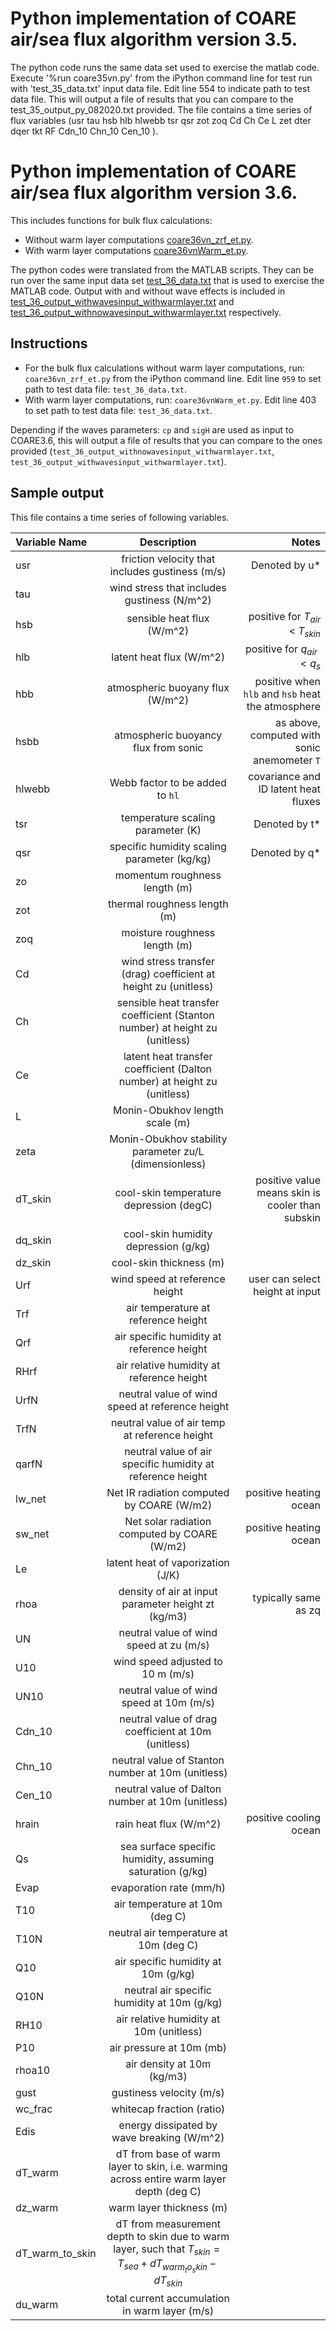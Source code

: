 # Python implementation of COARE air/sea flux algorithm version 3.5.

The python code runs the same data set used to exercise the matlab code. Execute '%run coare35vn.py' from the iPython command line for test run with 'test_35_data.txt' input data file. Edit line 554 to indicate path to test data file. This will output a file of results that you can compare to the test_35_output_py_082020.txt provided.  The file contains a time series of flux variables (usr	tau	hsb	hlb	hlwebb	tsr	qsr	zot	zoq	Cd	Ch	Ce	L	zet	dter	dqer	tkt	RF	Cdn_10	Chn_10	Cen_10 ).

# Python implementation of COARE air/sea flux algorithm version 3.6.

This includes functions for bulk flux calculations:
- Without warm layer computations [coare36vn\_zrf\_et.py](https://github.com/noaa-psd/COARE-algorithm/blob/feature/sanAkel/decorated_doc/Python/COARE3.6/coare36vn_zrf_et.py).
- With warm layer computations [coare36vnWarm\_et.py](https://github.com/noaa-psd/COARE-algorithm/blob/feature/sanAkel/decorated_doc/Python/COARE3.6/coare36vnWarm_et.py).

The python codes were translated from the MATLAB scripts. They can be run over the same input data set [test\_36\_data.txt](https://github.com/noaa-psd/COARE-algorithm/blob/feature/sanAkel/decorated_doc/Python/COARE3.6/test_36_data.txt) that is used to exercise the MATLAB code. Output with and without wave effects is included in [test\_36\_output\_withwavesinput\_withwarmlayer.txt](https://github.com/noaa-psd/COARE-algorithm/blob/feature/sanAkel/decorated_doc/Python/COARE3.6/test_36_output_withwavesinput_withwarmlayer.txt) and [test\_36\_output\_withnowavesinput\_withwarmlayer.txt](https://github.com/noaa-psd/COARE-algorithm/blob/feature/sanAkel/decorated_doc/Python/COARE3.6/test_36_output_withnowavesinput_withwarmlayer.txt) respectively.

## Instructions
- For the bulk flux calculations without warm layer computations, run: `coare36vn_zrf_et.py` from the iPython command line. Edit line `959` to set path to test data file: `test_36_data.txt`. 
- With warm layer computations, run: `coare36vnWarm_et.py`. Edit line 403 to set path to test data file: `test_36_data.txt`. 

Depending if the waves parameters: `cp` and `sigH` are used as input to COARE3.6, this will output a file of results that you can compare to the ones provided (`test_36_output_withnowavesinput_withwarmlayer.txt`, `test_36_output_withwavesinput_withwarmlayer.txt`).  

## Sample output
This file contains a time series of following variables.


| Variable Name | Description | Notes |
| :------------ | :---------: | ----: |
| usr           | friction velocity that includes gustiness (m/s) | Denoted by u* |
| tau           | wind stress that includes gustiness (N/m^2)| |
| hsb           | sensible heat flux (W/m^2) | positive for $T_{air}$ < $T_{skin}$ |
| hlb           | latent heat flux (W/m^2) | positive for $q_{air} < q_s$
| hbb           | atmospheric buoyany flux (W/m^2) | positive when `hlb` and `hsb` heat the atmosphere |
| hsbb          | atmospheric buoyancy flux from sonic | as above, computed with sonic anemometer `T` |
| hlwebb        | Webb factor to be added to `hl` | covariance and ID latent heat fluxes |
| tsr           | temperature scaling parameter (K) | Denoted by t* |             
| qsr           | specific humidity scaling parameter (kg/kg) | Denoted by q* |
| zo | momentum roughness length (m)| |
| zot | thermal roughness length (m)| |
| zoq | moisture roughness length (m)| |
| Cd | wind stress transfer (drag) coefficient at height zu (unitless)| |
| Ch |sensible heat transfer coefficient (Stanton number) at height zu (unitless)| |
| Ce | latent heat transfer coefficient (Dalton number) at height zu (unitless)| |
| L | Monin-Obukhov length scale (m)
| zeta | Monin-Obukhov stability parameter zu/L (dimensionless)| |
| dT_skin | cool-skin temperature depression (degC)| positive value means skin is cooler than subskin|
| dq_skin | cool-skin humidity depression (g/kg)| |
| dz_skin | cool-skin thickness (m)| |
| Urf | wind speed at reference height |user can select height at input |
| Trf | air temperature at reference height| |
| Qrf |air specific humidity at reference height| |
| RHrf | air relative humidity at reference height| |
| UrfN | neutral value of wind speed at reference height| |
| TrfN | neutral value of air temp at reference height | |
| qarfN | neutral value of air specific humidity at reference height | |
| lw_net | Net IR radiation computed by COARE (W/m2) | positive heating ocean |
| sw_net | Net solar radiation computed by COARE (W/m2) | positive heating ocean | 
| Le | latent heat of vaporization (J/K)| |
| rhoa | density of air at input parameter height zt (kg/m3)|typically same as zq |
| UN | neutral value of wind speed at zu (m/s)| |
| U10 | wind speed adjusted to 10 m (m/s)| |
| UN10 | neutral value of wind speed at 10m (m/s)| |
| Cdn_10 | neutral value of drag coefficient at 10m (unitless)| |
| Chn_10 | neutral value of Stanton number at 10m (unitless)| |
| Cen_10 | neutral value of Dalton number at 10m (unitless)| |
| hrain | rain heat flux (W/m^2) | positive cooling ocean |
| Qs | sea surface specific humidity, assuming saturation (g/kg)| |
| Evap | evaporation rate (mm/h)| |
| T10 | air temperature at 10m (deg C)| |
| T10N | neutral air temperature at 10m (deg C) | |
| Q10 | air specific humidity at 10m (g/kg) | |
| Q10N | neutral air specific humidity at 10m (g/kg) | |
| RH10 | air relative humidity at 10m (unitless) | |
| P10 | air pressure at 10m (mb) | |
| rhoa10 | air density at 10m (kg/m3) | |
| gust | gustiness velocity (m/s) | |
| wc_frac | whitecap fraction (ratio) | |
| Edis | energy dissipated by wave breaking (W/m^2) | |
| dT_warm | dT from base of warm layer to skin, i.e. warming across entire warm layer depth (deg C) | |
| dz_warm | warm layer thickness (m) | |
| dT\_warm\_to\_skin | dT from measurement depth to skin due to warm layer, such that $T_{skin} = T_{sea} + dT_{warm_to_skin} - dT_{skin}$ | |
| du_warm | total current accumulation in warm layer (m/s) | |
